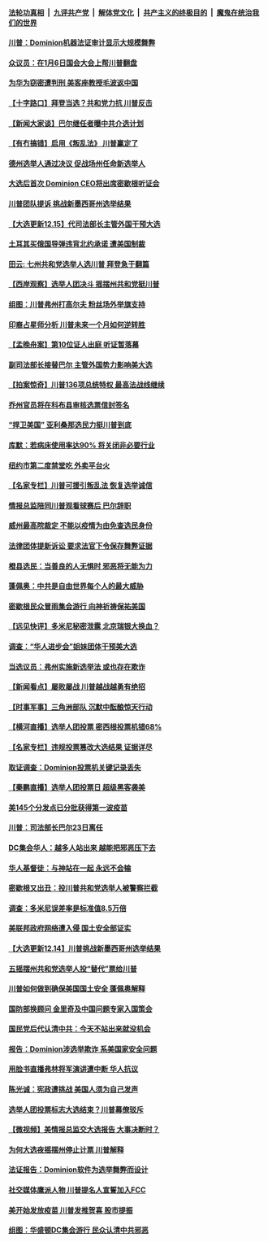 

####  [法轮功真相](../../../../basic/blob/master/README.md?t=12160031) &nbsp;|&nbsp; [九评共产党](../../../../9ping.md/blob/master/README.md?t=12160031) &nbsp;|&nbsp; [解体党文化](../../../../jtdwh.md/blob/master/README.md?t=12160031)  &nbsp;|&nbsp; [共产主义的终极目的](../../../../gczydzjmd.md/blob/master/README.md?t=12160031) &nbsp;|&nbsp; [魔鬼在统治我们的世界](../../../../mgztzwmdsj.md/blob/master/README.md?t=12160031) 

#### [川普：Dominion机器法证审计显示大规模舞弊](../pages/nsc412/n12622772.md?t=12160031) 

#### [众议员：在1月6日国会大会上帮川普翻盘](../pages/nsc412/n12622758.md?t=12160031) 

#### [为华为窃密遭判刑 美客座教授毛波返中国](../pages/nsc412/n12621420.md?t=12160031) 

#### [【十字路口】拜登当选？共和党力抗 川普反击](../pages/nsc412/n12621117.md?t=12160031) 

#### [【新闻大家谈】巴尔继任者曝中共介选计划](../pages/nsc412/n12622592.md?t=12160031) 

#### [【有冇搞错】启用《叛乱法》 川普赢定了](../pages/nsc412/n12621437.md?t=12160031) 

#### [德州选举人通过决议 促战场州任命新选举人](../pages/nsc412/n12622456.md?t=12160031) 

#### [大选后首次 Dominion CEO将出席密歇根听证会](../pages/nsc412/n12622364.md?t=12160031) 

#### [川普团队提诉 挑战新墨西哥州选举结果](../pages/nsc412/n12622144.md?t=12160031) 

#### [【大选更新12.15】代司法部长主管外国干预大选](../pages/nsc412/n12622044.md?t=12160031) 

#### [土耳其买俄国导弹违背北约承诺 遭美国制裁](../pages/nsc412/n12621939.md?t=12160031) 

#### [田云: 七州共和党选举人选川普 拜登急于翻篇](../pages/nsc412/n12621457.md?t=12160031) 

#### [【西岸观察】选举人团决斗 摇摆州共和党挺川普](../pages/nsc412/n12621926.md?t=12160031) 

#### [组图：川普弗州打高尔夫 粉丝场外举旗支持](../pages/nsc412/n12621834.md?t=12160031) 

#### [印裔占星师分析 川普未来一个月如何逆转胜](../pages/nsc412/n12621699.md?t=12160031) 

#### [【孟晚舟案】第10位证人出庭 听证暂落幕](../pages/nsc412/n12621750.md?t=12160031) 

#### [副司法部长接替巴尔 主管外国势力影响美大选](../pages/nsc412/n12621497.md?t=12160031) 

#### [【拍案惊奇】川普136项总统特权 最高法战线继续](../pages/nsc412/n12621504.md?t=12160031) 

#### [乔州官员将在科布县审核选票信封签名](../pages/nsc412/n12621448.md?t=12160031) 

#### [“捍卫美国” 亚利桑那选民力挺川普到底](../pages/nsc412/n12621026.md?t=12160031) 

#### [库默：若病床使用率达90% 将关闭非必要行业](../pages/nsc412/n12621426.md?t=12160031) 

#### [纽约市第二度禁堂吃  外卖平台火](../pages/nsc412/n12621411.md?t=12160031) 

#### [【名家专栏】川普可援引叛乱法 恢复选举诚信](../pages/nsc412/n12619795.md?t=12160031) 

#### [情报总监陪同川普观看球赛后 巴尔辞职](../pages/nsc412/n12621213.md?t=12160031) 

#### [威州最高院裁定 不能以疫情为由免查选民身份](../pages/nsc412/n12621266.md?t=12160031) 

#### [法律团体提新诉讼 要求法官下令保存舞弊证据](../pages/nsc412/n12620801.md?t=12160031) 

#### [橙县选民：当善良的人无惧时 邪恶将无能为力](../pages/nsc412/n12621232.md?t=12160031) 

#### [蓬佩奥：中共是自由世界每个人的最大威胁](../pages/nsc412/n12621109.md?t=12160031) 

#### [密歇根民众冒雨集会游行 向神祈祷保祐美国](../pages/nsc412/n12621110.md?t=12160031) 

#### [【远见快评】多米尼秘密泄露 北京瑞银大换血？](../pages/nsc412/n12620753.md?t=12160031) 

#### [调查：“华人进步会”姐妹团体干预美大选](../pages/nsc412/n12620659.md?t=12160031) 

#### [当选议员：弗州实施新选举法 或也存在欺诈](../pages/nsc412/n12621077.md?t=12160031) 

#### [【新闻看点】屡败屡战 川普越战越勇有绝招](../pages/nsc412/n12620773.md?t=12160031) 

#### [【时事军事】三角洲部队 沉默中酝酿惊天行动](../pages/nsc412/n12620218.md?t=12160031) 

#### [【横河直播】选举人团投票 密西根投票机错68%](../pages/nsc412/n12620804.md?t=12160031) 

#### [【名家专栏】违规投票篡改大选结果 证据详尽](../pages/nsc412/n12619604.md?t=12160031) 

#### [取证调查：Dominion投票机关键记录丢失](../pages/nsc412/n12620779.md?t=12160031) 

#### [【秦鹏直播】选举人团投票日 超级黑客袭美](../pages/nsc412/n12620736.md?t=12160031) 

#### [美145个分发点已分批获得第一波疫苗](../pages/nsc412/n12620648.md?t=12160031) 

#### [川普：司法部长巴尔23日离任](../pages/nsc412/n12620785.md?t=12160031) 

#### [DC集会华人：越多人站出来 越能把邪恶压下去](../pages/nsc412/n12618177.md?t=12160031) 

#### [华人基督徒：与神站在一起 永远不会输](../pages/nsc412/n12618222.md?t=12160031) 

#### [密歇根又出丑：投川普共和党选举人被警察拦截](../pages/nsc412/n12620755.md?t=12160031) 

#### [调查：多米尼误差率是标准值8.5万倍](../pages/nsc412/n12620312.md?t=12160031) 

#### [美联邦政府网络遭入侵 国土安全部证实](../pages/nsc412/n12620634.md?t=12160031) 

#### [【大选更新12.14】川普挑战新墨西哥州选举结果](../pages/nsc412/n12619321.md?t=12160031) 

#### [五摇摆州共和党选举人投“替代”票给川普](../pages/nsc412/n12620627.md?t=12160031) 

#### [川普如何做到确保美国国土安全 蓬佩奥解释](../pages/nsc412/n12620640.md?t=12160031) 

#### [国防部换顾问 金里奇及中国问题专家入国策会](../pages/nsc412/n12620364.md?t=12160031) 

#### [国民党后代认清中共：今天不站出来就没机会](../pages/nsc412/n12620244.md?t=12160031) 

#### [报告：Dominion涉选举欺诈 系美国家安全问题](../pages/nsc412/n12620349.md?t=12160031) 

#### [用脸书直播弗林将军演讲遭中断 华人抗议](../pages/nsc412/n12620556.md?t=12160031) 

#### [陈光诚：宪政遭挑战 美国人须为自己发声](../pages/nsc412/n12620525.md?t=12160031) 

#### [选举人团投票标志大选结束？川普幕僚驳斥](../pages/nsc412/n12620469.md?t=12160031) 

#### [【微视频】美情报总监交大选报告 大事决断时？](../pages/nsc412/n12619912.md?t=12160031) 

#### [为何大选夜摇摆州停止计票 川普解释](../pages/nsc412/n12620386.md?t=12160031) 

#### [法证报告：Dominion软件为选举舞弊而设计](../pages/nsc412/n12620345.md?t=12160031) 

#### [社交媒体鹰派人物 川普提名人宣誓加入FCC](../pages/nsc412/n12620189.md?t=12160031) 

#### [美开始发放疫苗 川普发推贺喜 股市提振](../pages/nsc412/n12620273.md?t=12160031) 

#### [组图：华盛顿DC集会游行 民众认清中共邪恶](../pages/nsc412/n12618460.md?t=12160031) 

